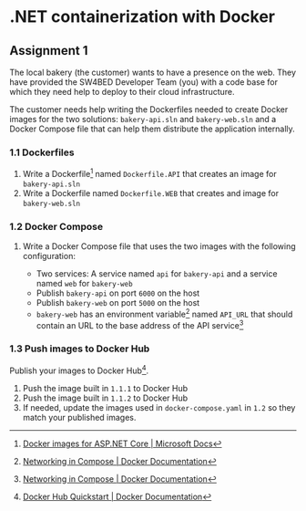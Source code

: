 # .NET containerization with Docker
## Assignment 1
The local bakery (the customer) wants to have a presence on the web. They have provided the SW4BED Developer Team (you) with a code base for which they need help to deploy to their cloud infrastructure.

The customer needs help writing the Dockerfiles needed to create Docker images for the two solutions: `bakery-api.sln` and `bakery-web.sln` and a Docker Compose file that can help them distribute the application internally.

### 1.1 Dockerfiles


1. Write a Dockerfile[^2] named `Dockerfile.API` that creates an image for `bakery-api.sln`
2. Write a Dockerfile named `Dockerfile.WEB` that creates and image for `bakery-web.sln` 

### 1.2 Docker Compose
1. Write a Docker Compose file that uses the two images with the following configuration:
    
    - Two services: A service named `api` for `bakery-api` and a service named `web` for `bakery-web`
    - Publish `bakery-api` on port `6000` on the host
    - Publish `bakery-web` on port `5000` on the host
    - `bakery-web` has an environment variable[^4] named `API_URL` that should contain an URL to the base address of the API service[^4]

### 1.3 Push images to Docker Hub
Publish your images to Docker Hub[^1]. 

1. Push the image built in `1.1.1` to Docker Hub
2. Push the image built in `1.1.2` to Docker Hub
3. If needed, update the images used in `docker-compose.yaml` in `1.2` so they match your published images.

[^1]: [Docker Hub Quickstart | Docker Documentation](https://docs.docker.com/docker-hub/)
[^2]: [Docker images for ASP.NET Core | Microsoft Docs](https://docs.microsoft.com/en-us/aspnet/core/host-and-deploy/docker/building-net-docker-images?view=aspnetcore-6.0)
[^3]: [Environment variables in Compose | Docker Documentation](https://docs.docker.com/compose/environment-variables/)
[^4]: [Networking in Compose | Docker Documentation](https://docs.docker.com/compose/networking/)